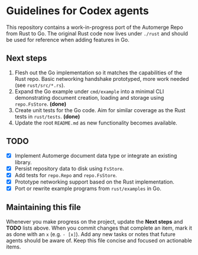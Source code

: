 # Guidelines for Codex agents

This repository contains a work-in-progress port of the Automerge Repo from Rust to Go. The original Rust code now lives under `./rust` and should be used for reference when adding features in Go.

## Next steps

1. Flesh out the Go implementation so it matches the capabilities of the Rust repo. Basic networking handshake prototyped, more work needed (see `rust/src/*.rs`).
2. Expand the Go example under `cmd/example` into a minimal CLI demonstrating document creation, loading and storage using `repo.FsStore`. **(done)**
3. Create unit tests for the Go code. Aim for similar coverage as the Rust tests in `rust/tests`. **(done)**
4. Update the root `README.md` as new functionality becomes available.

## TODO

- [x] Implement Automerge document data type or integrate an existing library.
- [x] Persist repository data to disk using `FsStore`.
- [x] Add tests for `repo.Repo` and `repo.FsStore`.
- [x] Prototype networking support based on the Rust implementation.
- [x] Port or rewrite example programs from `rust/examples` in Go.

## Maintaining this file

Whenever you make progress on the project, update the **Next steps** and **TODO** lists above. When you commit changes that complete an item, mark it as done with an `x` (e.g. `- [x]`). Add any new tasks or notes that future agents should be aware of. Keep this file concise and focused on actionable items.
